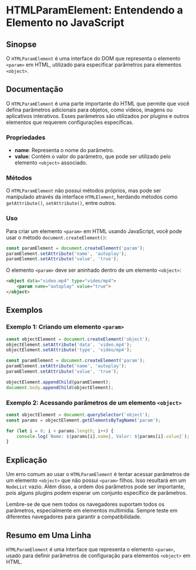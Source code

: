 <!--
Meta Description: # HTMLParamElement: Entendendo a Elemento <param> no JavaScript ## Sinopse O `HTMLParamElement` é uma interface do DOM que representa o elemento `<par...
Meta Keywords: param, elemento, object, parâmetros, que
-->

# HTMLParamElement: Entendendo a Elemento <param> no JavaScript

## Sinopse
O `HTMLParamElement` é uma interface do DOM que representa o elemento `<param>` em HTML, utilizado para especificar parâmetros para elementos `<object>`.

## Documentação
O `HTMLParamElement` é uma parte importante do HTML que permite que você defina parâmetros adicionais para objetos, como vídeos, imagens ou aplicativos interativos. Esses parâmetros são utilizados por plugins e outros elementos que requerem configurações específicas.

### Propriedades
- **name**: Representa o nome do parâmetro.
- **value**: Contém o valor do parâmetro, que pode ser utilizado pelo elemento `<object>` associado.

### Métodos
O `HTMLParamElement` não possui métodos próprios, mas pode ser manipulado através da interface `HTMLElement`, herdando métodos como `getAttribute()`, `setAttribute()`, entre outros.

### Uso
Para criar um elemento `<param>` em HTML usando JavaScript, você pode usar o método `document.createElement()`:

```javascript
const paramElement = document.createElement('param');
paramElement.setAttribute('name', 'autoplay');
paramElement.setAttribute('value', 'true');
```

O elemento `<param>` deve ser aninhado dentro de um elemento `<object>`:

```html
<object data="video.mp4" type="video/mp4">
    <param name="autoplay" value="true">
</object>
```

## Exemplos
### Exemplo 1: Criando um elemento `<param>`
```javascript
const objectElement = document.createElement('object');
objectElement.setAttribute('data', 'video.mp4');
objectElement.setAttribute('type', 'video/mp4');

const paramElement = document.createElement('param');
paramElement.setAttribute('name', 'autoplay');
paramElement.setAttribute('value', 'true');

objectElement.appendChild(paramElement);
document.body.appendChild(objectElement);
```

### Exemplo 2: Acessando parâmetros de um elemento `<object>`
```javascript
const objectElement = document.querySelector('object');
const params = objectElement.getElementsByTagName('param');

for (let i = 0; i < params.length; i++) {
    console.log(`Nome: ${params[i].name}, Valor: ${params[i].value}`);
}
```

## Explicação
Um erro comum ao usar o `HTMLParamElement` é tentar acessar parâmetros de um elemento `<object>` que não possui `<param>` filhos. Isso resultará em um `NodeList` vazio. Além disso, a ordem dos parâmetros pode ser importante, pois alguns plugins podem esperar um conjunto específico de parâmetros.

Lembre-se de que nem todos os navegadores suportam todos os parâmetros, especialmente em elementos multimídia. Sempre teste em diferentes navegadores para garantir a compatibilidade.

## Resumo em Uma Linha
`HTMLParamElement` é uma interface que representa o elemento `<param>`, usado para definir parâmetros de configuração para elementos `<object>` em HTML.